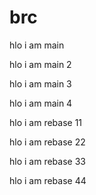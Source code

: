 # brc

hlo i am main

hlo i am main 2

hlo i am main 3

hlo i am main 4

hlo i am rebase 11

hlo i am rebase 22

hlo i am rebase 33

hlo i am rebase 44
